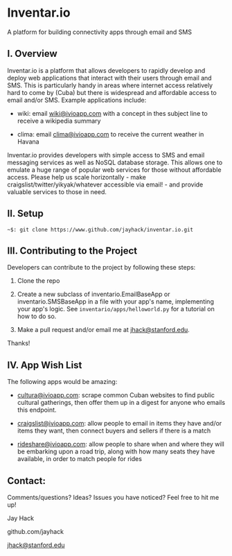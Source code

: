 # Inventar.io
A platform for building connectivity apps through email and SMS

## I. Overview

Inventar.io is a platform that allows developers to rapidly develop and deploy web applications that interact with their users through email and SMS. This is particularly handy in areas where internet access relatively hard to come by (Cuba) but there is widespread and affordable access to email and/or SMS. Example applications include:

  - wiki: email wiki@ivioapp.com with a concept in thes subject line to receive a wikipedia summary
  
  - clima: email clima@ivioapp.com to receive the current weather in Havana

Inventar.io provides developers with simple access to SMS and email messaging services as well as NoSQL database storage. This allows one to emulate a huge range of popular web services for those without affordable access. Please help us scale horizontally - make craigslist/twitter/yikyak/whatever accessible via email! - and provide valuable services to those in need.


## II. Setup

	~$: git clone https://www.github.com/jayhack/inventar.io.git


## III. Contributing to the Project

Developers can contribute to the project by following these steps:

  1. Clone the repo

  2. Create a new subclass of inventario.EmailBaseApp or inventario.SMSBaseApp in a file with your app's name, implementing your app's logic. See `inventario/apps/helloworld.py` for a tutorial on how to do so.

  3. Make a pull request and/or email me at jhack@stanford.edu.

Thanks!


## IV. App Wish List

The following apps would be amazing:

  - cultura@ivioapp.com: scrape common Cuban websites to find public cultural gatherings, then offer them up in a digest for anyone who emails this endpoint.

  - craigslist@ivioapp.com: allow people to email in items they have and/or items they want, then connect buyers and sellers if there is a match

  - rideshare@ivioapp.com: allow people to share when and where they will be embarking upon a road trip, along with how many seats they have available, in order to match people for rides


## Contact:

Comments/questions? Ideas? Issues you have noticed? Feel free to hit me up!

  Jay Hack

  github.com/jayhack

  jhack@stanford.edu

